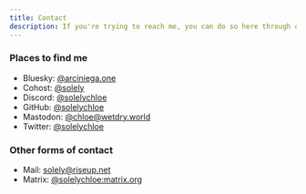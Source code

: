 ```yaml
---
title: Contact
description: If you're trying to reach me, you can do so here through one of the options below.
---
```


### Places to find me

- Bluesky: [@arciniega.one][bsky]
- Cohost: [@solely][cohost]
- Discord: [@solelychloe][discord]
- GitHub: [@solelychloe][github]
- Mastodon: [@chloe@wetdry.world][mastodon]
- Twitter: [@solelychloe][twitter]

[bsky]: https://solstice.tf/bsky 'My Bluesky page. (@arciniega.one)'
[cohost]: https://cohost.org/solely 'My Cohost page. (@solely)'
[discord]: https://solstice.tf/discord 'My Discord profile. (@solelychloe)'
[github]: https://solstice.tf/github 'My GitHub page. (@solelychloe)'
[mastodon]: https://solstice.tf/fediverse 'My Mastodon page. (@chloe@wetdry.world)'
[twitter]: https://solstice.tf/twitter 'My Twitter page. (@solelychloe)'

### Other forms of contact

- Mail: [solely@riseup.net][mail]
- Matrix: [@solelychloe:matrix.org][matrix]

[mail]: https://solstice.tf/email 'My email address. (solely@riseup.net)'
[matrix]: https://matrix.to/#/@solelychloe:matrix.org 'My Matrix account. (@solelychloe:matrix.org)'